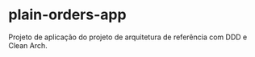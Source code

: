 # plain-orders-app
Projeto de aplicação do projeto de arquitetura de referência com DDD e Clean Arch.
